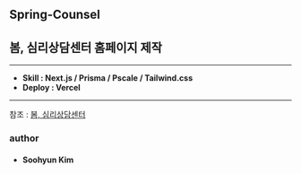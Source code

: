 ## Spring-Counsel

## 봄, 심리상담센터 홈페이지 제작

---

- **Skill : Next.js / Prisma / Pscale / Tailwind.css**
- **Deploy : Vercel**

---

참조 : [봄, 심리상담센터](http://bom-counseling.com '봄, 심리상담센터')

### author

- #### Soohyun Kim

